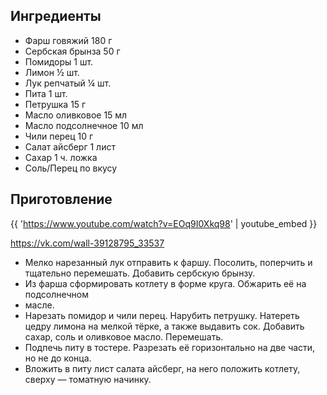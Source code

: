 ## Ингредиенты

- Фарш говяжий 180 г
- Сербская брынза 50 г
- Помидоры 1 шт.
- Лимон ½ шт.
- Лук репчатый ¼ шт.
- Пита 1 шт.
- Петрушка 15 г
- Масло оливковое 15 мл
- Масло подсолнечное 10 мл
- Чили перец 10 г
- Салат айсберг 1 лист
- Сахар 1 ч. ложка
- Соль/Перец по вкусу

## Приготовление

{{ 'https://www.youtube.com/watch?v=EOq9I0Xkq98' | youtube_embed }}

https://vk.com/wall-39128795_33537

* Мелко нарезанный лук отправить к фаршу. Посолить, поперчить и тщательно перемешать. Добавить сербскую брынзу.
* Из фарша сформировать котлету в форме круга. Обжарить её на подсолнечном
* масле.
* Нарезать помидор и чили перец. Нарубить петрушку. Натереть цедру лимона на мелкой тёрке, а также выдавить сок.
  Добавить сахар, соль и оливковое масло. Перемешать.
* Подпечь питу в тостере. Разрезать её горизонтально на две части, но не до конца.
* Вложить в питу лист салата айсберг, на него положить котлету, сверху — томатную начинку.